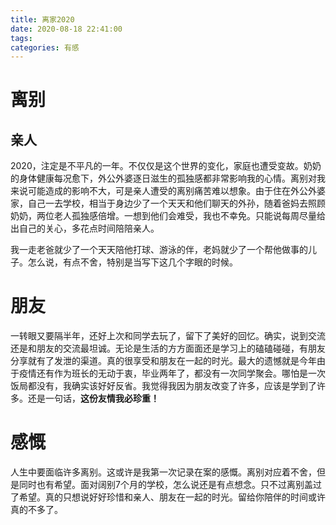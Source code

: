 ```yaml
---
title: 离家2020
date: 2020-08-18 22:41:00
tags:
categories: 有感
---
```


# 离别

## 亲人

2020，注定是不平凡的一年。不仅仅是这个世界的变化，家庭也遭受变故。奶奶的身体健康每况愈下，外公外婆逐日滋生的孤独感都非常影响我的心情。离别对我来说可能造成的影响不大，可是亲人遭受的离别痛苦难以想象。由于住在外公外婆家，自己一去学校，相当于身边少了一个天天和他们聊天的外孙，随着爸妈去照顾奶奶，两位老人孤独感倍增。一想到他们会难受，我也不幸免。只能说每周尽量给出自己的关心，多花点时间陪陪亲人。

我一走老爸就少了一个天天陪他打球、游泳的伴，老妈就少了一个帮他做事的儿子。怎么说，有点不舍，特别是当写下这几个字眼的时候。

# 朋友

一转眼又要隔半年，还好上次和同学去玩了，留下了美好的回忆。确实，说到交流还是和朋友的交流最坦诚。无论是生活的方方面面还是学习上的磕磕碰碰，有朋友分享就有了发泄的渠道。真的很享受和朋友在一起的时光。最大的遗憾就是今年由于疫情还有作为班长的无动于衷，毕业两年了，都没有一次同学聚会。哪怕是一次饭局都没有，我确实该好好反省。我觉得我因为朋友改变了许多，应该是学到了许多。还是一句话，**这份友情我必珍重！**

# 感慨

人生中要面临许多离别。这或许是我第一次记录在案的感慨。离别对应着不舍，但是同时也有希望。面对阔别7个月的学校，怎么说还是有点想念。只不过离别盖过了希望。真的只想说好好珍惜和亲人、朋友在一起的时光。留给你陪伴的时间或许真的不多了。